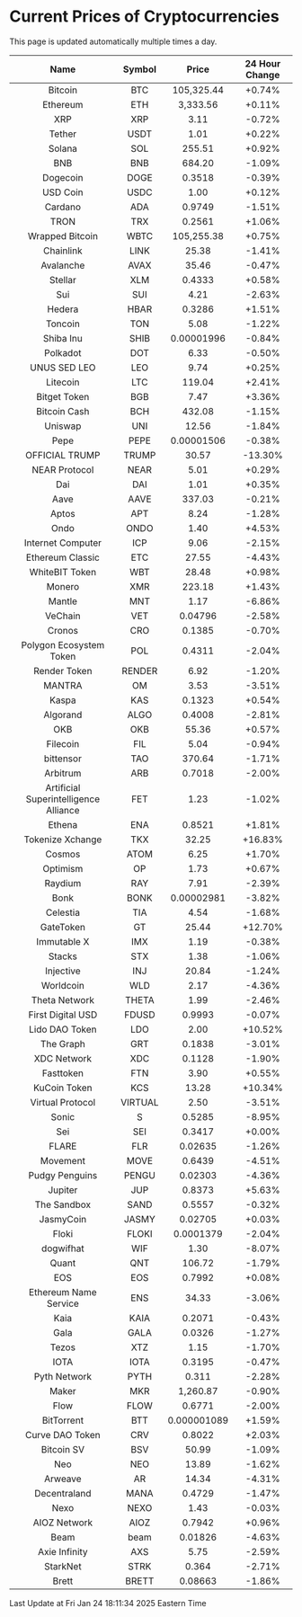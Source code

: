 # Current Prices of Cryptocurrencies
This page is updated automatically multiple times a day.

| Name | Symbol | Price | 24 Hour Change |
| :---: |:---:| :---: | :---: |
| Bitcoin | BTC | 105,325.44 | +0.74% |
| Ethereum | ETH | 3,333.56 | +0.11% |
| XRP | XRP | 3.11 | -0.72% |
| Tether | USDT | 1.01 | +0.22% |
| Solana | SOL | 255.51 | +0.92% |
| BNB | BNB | 684.20 | -1.09% |
| Dogecoin | DOGE | 0.3518 | -0.39% |
| USD Coin | USDC | 1.00 | +0.12% |
| Cardano | ADA | 0.9749 | -1.51% |
| TRON | TRX | 0.2561 | +1.06% |
| Wrapped Bitcoin | WBTC | 105,255.38 | +0.75% |
| Chainlink | LINK | 25.38 | -1.41% |
| Avalanche | AVAX | 35.46 | -0.47% |
| Stellar | XLM | 0.4333 | +0.58% |
| Sui | SUI | 4.21 | -2.63% |
| Hedera | HBAR | 0.3286 | +1.51% |
| Toncoin | TON | 5.08 | -1.22% |
| Shiba Inu | SHIB | 0.00001996 | -0.84% |
| Polkadot | DOT | 6.33 | -0.50% |
| UNUS SED LEO | LEO | 9.74 | +0.25% |
| Litecoin | LTC | 119.04 | +2.41% |
| Bitget Token | BGB | 7.47 | +3.36% |
| Bitcoin Cash | BCH | 432.08 | -1.15% |
| Uniswap | UNI | 12.56 | -1.84% |
| Pepe | PEPE | 0.00001506 | -0.38% |
| OFFICIAL TRUMP | TRUMP | 30.57 | -13.30% |
| NEAR Protocol | NEAR | 5.01 | +0.29% |
| Dai | DAI | 1.01 | +0.35% |
| Aave | AAVE | 337.03 | -0.21% |
| Aptos | APT | 8.24 | -1.28% |
| Ondo | ONDO | 1.40 | +4.53% |
| Internet Computer | ICP | 9.06 | -2.15% |
| Ethereum Classic | ETC | 27.55 | -4.43% |
| WhiteBIT Token | WBT | 28.48 | +0.98% |
| Monero | XMR | 223.18 | +1.43% |
| Mantle | MNT | 1.17 | -6.86% |
| VeChain | VET | 0.04796 | -2.58% |
| Cronos | CRO | 0.1385 | -0.70% |
| Polygon Ecosystem Token | POL | 0.4311 | -2.04% |
| Render Token | RENDER | 6.92 | -1.20% |
| MANTRA | OM | 3.53 | -3.51% |
| Kaspa | KAS | 0.1323 | +0.54% |
| Algorand | ALGO | 0.4008 | -2.81% |
| OKB | OKB | 55.36 | +0.57% |
| Filecoin | FIL | 5.04 | -0.94% |
| bittensor | TAO | 370.64 | -1.71% |
| Arbitrum | ARB | 0.7018 | -2.00% |
| Artificial Superintelligence Alliance | FET | 1.23 | -1.02% |
| Ethena | ENA | 0.8521 | +1.81% |
| Tokenize Xchange | TKX | 32.25 | +16.83% |
| Cosmos | ATOM | 6.25 | +1.70% |
| Optimism | OP | 1.73 | +0.67% |
| Raydium | RAY | 7.91 | -2.39% |
| Bonk | BONK | 0.00002981 | -3.82% |
| Celestia | TIA | 4.54 | -1.68% |
| GateToken | GT | 25.44 | +12.70% |
| Immutable X | IMX | 1.19 | -0.38% |
| Stacks | STX | 1.38 | -1.06% |
| Injective | INJ | 20.84 | -1.24% |
| Worldcoin | WLD | 2.17 | -4.36% |
| Theta Network | THETA | 1.99 | -2.46% |
| First Digital USD | FDUSD | 0.9993 | -0.07% |
| Lido DAO Token | LDO | 2.00 | +10.52% |
| The Graph | GRT | 0.1838 | -3.01% |
| XDC Network | XDC | 0.1128 | -1.90% |
| Fasttoken | FTN | 3.90 | +0.55% |
| KuCoin Token | KCS | 13.28 | +10.34% |
| Virtual Protocol | VIRTUAL | 2.50 | -3.51% |
| Sonic | S | 0.5285 | -8.95% |
| Sei | SEI | 0.3417 | +0.00% |
| FLARE | FLR | 0.02635 | -1.26% |
| Movement | MOVE | 0.6439 | -4.51% |
| Pudgy Penguins | PENGU | 0.02303 | -4.36% |
| Jupiter | JUP | 0.8373 | +5.63% |
| The Sandbox | SAND | 0.5557 | -0.32% |
| JasmyCoin | JASMY | 0.02705 | +0.03% |
| Floki | FLOKI | 0.0001379 | -2.04% |
| dogwifhat | WIF | 1.30 | -8.07% |
| Quant | QNT | 106.72 | -1.79% |
| EOS | EOS | 0.7992 | +0.08% |
| Ethereum Name Service | ENS | 34.33 | -3.06% |
| Kaia | KAIA | 0.2071 | -0.43% |
| Gala | GALA | 0.0326 | -1.27% |
| Tezos | XTZ | 1.15 | -1.70% |
| IOTA | IOTA | 0.3195 | -0.47% |
| Pyth Network | PYTH | 0.311 | -2.28% |
| Maker | MKR | 1,260.87 | -0.90% |
| Flow | FLOW | 0.6771 | -2.00% |
| BitTorrent | BTT | 0.000001089 | +1.59% |
| Curve DAO Token | CRV | 0.8022 | +2.03% |
| Bitcoin SV | BSV | 50.99 | -1.09% |
| Neo | NEO | 13.89 | -1.62% |
| Arweave | AR | 14.34 | -4.31% |
| Decentraland | MANA | 0.4729 | -1.47% |
| Nexo | NEXO | 1.43 | -0.03% |
| AIOZ Network | AIOZ | 0.7942 | +0.96% |
| Beam | beam | 0.01826 | -4.63% |
| Axie Infinity | AXS | 5.75 | -2.59% |
| StarkNet | STRK | 0.364 | -2.71% |
| Brett | BRETT | 0.08663 | -1.86% |

Last Update at Fri Jan 24 18:11:34 2025 Eastern Time